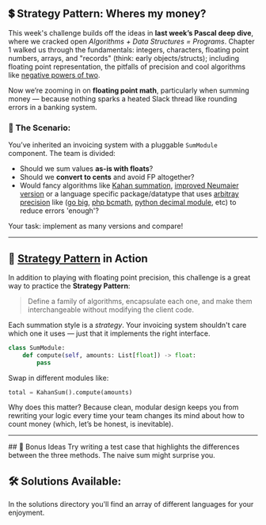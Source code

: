 ## 💲 Strategy Pattern: Wheres my money?

This week's challenge builds off the ideas in **last week’s Pascal deep dive**, where we cracked open *Algorithms + Data Structures = Programs*. Chapter 1 walked us through the fundamentals: integers, characters, floating point numbers, arrays, and "records" (think: early objects/structs); including floating point representation, the pitfalls of precision and cool algorithms like [negative powers of two](https://github.com/richvigorito/the-best-programming-book-ever-written/tree/main/src/chapters/1_fundamental_data_structures/negative_power_of_2).

Now we’re zooming in on **floating point math**, particularly when summing money — because nothing sparks a heated Slack thread like rounding errors in a banking system.

### 🎯 The Scenario:
You’ve inherited an invoicing system with a pluggable `SumModule` component. The team is divided:

- Should we sum values **as-is with floats**?
- Should we **convert to cents** and avoid FP altogether?
- Would fancy algorithms like [Kahan summation](https://www.geeksforgeeks.org/dsa/kahan-summation-algorithm/), [improved Neumaier version](https://en.wikipedia.org/wiki/Kahan_summation_algorithm#Further_enhancements) or a language specific package/datatype that uses [arbitray precision](https://en.wikipedia.org/wiki/Arbitrary-precision_arithmetic) like ([go big](https://pkg.go.dev/math/big), [php bcmath](https://www.php.net/manual/en/book.bc.php0), [python decimal module](https://docs.python.org/3/library/decimal.html), etc) to reduce errors 'enough'?

Your task: implement as many versions and compare!

---

## 🧪 [Strategy Pattern](https://refactoring.guru/design-patterns/strategy) in Action

In addition to playing with floating point precision, this challenge is a great way to practice the **Strategy Pattern**:

> Define a family of algorithms, encapsulate each one, and make them interchangeable without modifying the client code.

Each summation style is a *strategy*. Your invoicing system shouldn't care which one it uses — just that it implements the right interface.

```python
class SumModule:
    def compute(self, amounts: List[float]) -> float:
        pass
```

Swap in different modules like:

```python
total = KahanSum().compute(amounts)
```

Why does this matter? Because clean, modular design keeps you from rewriting your logic every time your team changes its mind about how to count money (which, let’s be honest, is inevitable).

---

\## 🎯 Bonus Ideas
Try writing a test case that highlights the differences between the three methods. The naive sum might surprise you.


## 🛠 Solutions Available:
In the solutions directory you'll find an array of different languages for your enjoyment.
